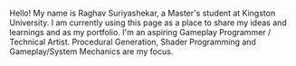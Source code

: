 Hello!
My name is Raghav Suriyashekar, a Master's student at Kingston University.
I am currently using this page as a place to share my ideas and learnings and as my portfolio.
I'm an aspiring Gameplay Programmer / Technical Artist.
Procedural Generation, Shader Programming and Gameplay/System Mechanics are my focus.



